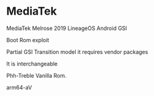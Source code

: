 # MediaTek
MediaTek Melrose 2019 LineageOS Android GSI


Boot Rom exploit

Partial GSI Transition model it requires vendor packages 

It is interchangeable

Phh-Treble Vanilla Rom. 

arm64-aV
